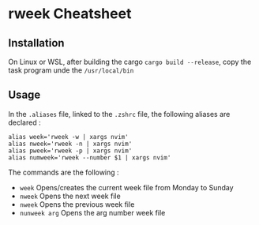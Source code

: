 # rweek Cheatsheet

## Installation
On Linux or WSL, after building the cargo `cargo build --release`, copy the task program unde the `/usr/local/bin`

## Usage
In the `.aliases` file, linked to the `.zshrc` file, the following aliases are declared :
``` 
alias week='rweek -w | xargs nvim'
alias nweek='rweek -n | xargs nvim'
alias pweek='rweek -p | xargs nvim'
alias numweek='rweek --number $1 | xargs nvim'
```

The commands are the following :
* `week` Opens/creates the current week file from Monday to Sunday
* `nweek` Opens the next week file
* `nweek` Opens the previous week file
* `nunweek arg` Opens the arg number week file
